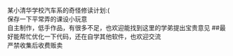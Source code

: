 某小清华学校汽车系的奇怪修读计划:(  
保存一下平常弄的课设小玩意  
自主制作，低手作品，有很多不足，也欢迎能找到这里的学弟提出宝贵意见
##最好能帮忙优化一下代码，还在自学其他软件，也欢迎交流  
严禁收集后收费贩卖
